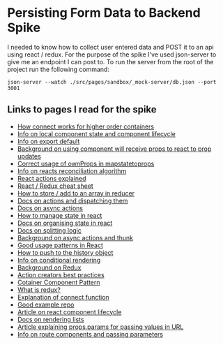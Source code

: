 # Persisting Form Data to Backend Spike
I needed to know how to collect user entered data and POST it to an api using react / redux.  For the purpose of the spike I've used json-server to give me an endpoint I can post to.  To run the server from the root of the project run the following command:

```
json-server --watch ./src/pages/sandbox/_mock-server/db.json --port 3001
```

## Links to pages I read for the spike
- [How connect works for higher order containers](https://www.sohamkamani.com/blog/2017/03/31/react-redux-connect-explained/)
- [Info on local component state and component lifecycle](https://reactjs.org/docs/state-and-lifecycle.html)
- [Info on export default](https://github.com/mobxjs/mobx/issues/1043)
- [Background on using component will receive props to react to prop updates](https://github.com/reactjs/react-redux/issues/291)
- [Correct usage of ownProps in mapstatetoprops](https://github.com/reactjs/redux/issues/693)
- [Info on reacts reconciliation algorithm](https://stackoverflow.com/questions/29074690/react-why-components-constructor-is-called-only-once)
- [React actions explained](https://medium.com/@rajaraodv/a-guide-for-building-a-react-redux-crud-app-7fe0b8943d0f)
- [React / Redux cheat sheet](https://medium.com/@javascript_7596/react-redux-concept-workflow-cheatsheet-be00e3ffa853)
- [How to store / add to an array in reducer](https://stackoverflow.com/questions/40911194/how-do-i-add-an-element-to-array-in-reducer-of-react-native-redux)
- [Docs on actions and dispatching them](https://redux.js.org/docs/basics/Actions.html)
- [Docs on async actions](https://redux.js.org/docs/advanced/AsyncActions.html)
- [How to manage state in react](https://medium.com/react-ecosystem/how-to-handle-state-in-react-6f2d3cd73a0c)
- [Docs on organising state in react](https://redux.js.org/docs/faq/OrganizingState.html)
- [Docs on splitting logic](https://redux.js.org/docs/faq/CodeStructure.html#structure-business-logic)
- [Background on async actions and thunk](https://stackoverflow.com/questions/35411423/how-to-dispatch-a-redux-action-with-a-timeout/35415559#35415559)
- [Good usage patterns in React](http://blog.isquaredsoftware.com/2017/01/idiomatic-redux-thoughts-on-thunks-sagas-abstraction-and-reusability/)
- [How to push to the history object](https://stackoverflow.com/questions/42701129/how-to-push-to-history-in-react-router-v4)
- [Info on conditional rendering](https://reactjs.org/docs/conditional-rendering.html)
- [Background on Redux](https://codepen.io/stowball/post/a-dummy-s-guide-to-redux-and-thunk-in-react)
- [Action creators best practices](https://github.com/reactjs/redux/issues/1171)
- [Cotainer Component Pattern](https://medium.com/@learnreact/container-components-c0e67432e005)
- [What is redux?](https://quickleft.com/blog/redux-plain-english-workflow/)
- [Explanation of connect function](https://www.sohamkamani.com/blog/2017/03/31/react-redux-connect-explained/)
- [Good example repo](https://github.com/rajaraodv/react-redux-blog/blob/8e5c6d490b73a6355a1a3feacb99860725845830/public/src/store/configureStore.js)
- [Article on react component lifecycle](http://busypeoples.github.io/post/react-component-lifecycle/)
- [Docs on rendering lists](https://reactjs.org/docs/lists-and-keys.html)
- [Article explaining props.params for passing values in URL](https://scotch.io/tutorials/routing-react-apps-the-complete-guide#route-parameters)
- [Info on route components and passing parameters](https://github.com/ReactTraining/react-router/issues/4105)

